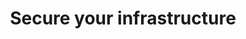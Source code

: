 ---
title: Secure your infrastructure
description: Learn how to secure your dynamic heterogeneous environment with a consistent, fine-grained cross-service authentication API.
image: /img/use-cases/secure-your.png
width: large
priority: 6
frontpage: true
tags:
  - secure-your
---